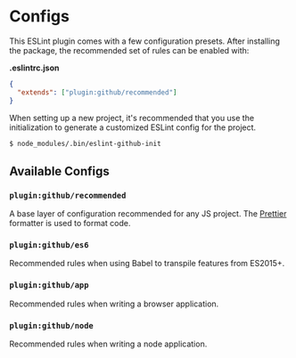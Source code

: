 # Configs

This ESLint plugin comes with a few configuration presets. After installing the package, the recommended set of rules can be enabled with:

**.eslintrc.json**

```json
{
  "extends": ["plugin:github/recommended"]
}
```

When setting up a new project, it's recommended that you use the initialization to generate a customized ESLint config for the project.

```sh
$ node_modules/.bin/eslint-github-init
```

## Available Configs

### `plugin:github/recommended`

A base layer of configuration recommended for any JS project. The [Prettier](https://prettier.io/) formatter is used to format code.

### `plugin:github/es6`

Recommended rules when using Babel to transpile features from ES2015+.

### `plugin:github/app`

Recommended rules when writing a browser application.

### `plugin:github/node`

Recommended rules when writing a node application.
